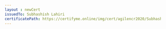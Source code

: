 ```yaml
--- 
layout : newCert 
issuedTo: Subhashish Lahiri 
certificatePath: https://certifyme.online/img/cert/agilencr2020/SubhashishLahiri_66ec8.png
--- 
```

